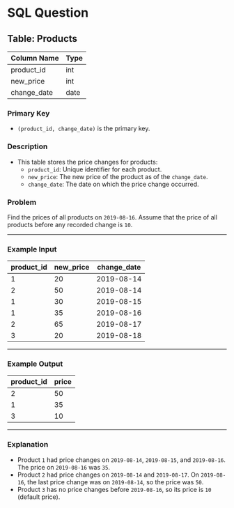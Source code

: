 # SQL Question

## Table: Products

| Column Name   | Type    |
|---------------|---------|
| product_id    | int     |
| new_price     | int     |
| change_date   | date    |

### Primary Key
- `(product_id, change_date)` is the primary key.

### Description
- This table stores the price changes for products:
  - `product_id`: Unique identifier for each product.
  - `new_price`: The new price of the product as of the `change_date`.
  - `change_date`: The date on which the price change occurred.

### Problem
Find the prices of all products on `2019-08-16`. Assume that the price of all products before any recorded change is `10`.

---

### Example Input
| product_id | new_price | change_date |
|------------|-----------|-------------|
| 1          | 20        | 2019-08-14  |
| 2          | 50        | 2019-08-14  |
| 1          | 30        | 2019-08-15  |
| 1          | 35        | 2019-08-16  |
| 2          | 65        | 2019-08-17  |
| 3          | 20        | 2019-08-18  |

---

### Example Output
| product_id | price |
|------------|-------|
| 2          | 50    |
| 1          | 35    |
| 3          | 10    |

---

### Explanation
- Product `1` had price changes on `2019-08-14`, `2019-08-15`, and `2019-08-16`. The price on `2019-08-16` was `35`.
- Product `2` had price changes on `2019-08-14` and `2019-08-17`. On `2019-08-16`, the last price change was on `2019-08-14`, so the price was `50`.
- Product `3` has no price changes before `2019-08-16`, so its price is `10` (default price).
